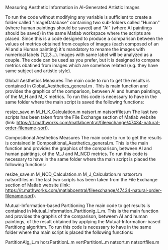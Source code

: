 
Measuring Aesthetic Information in AI-Generated Artistic Images

To run the code without modifying any variable is sufficient to create a folder called "ImageDatabase" containing two sub-folders called "Human" (where human paintings should be saved) and "AI" (where AI paintings should be saved) in the same Matlab workspace where the scripts are placed. Since this is a code designed to produce a comparison between the values of metrics obtained from couples of images (each composed of an AI and a Human painting) it's mandatory to rename the images with numerical labels (1,2,3...). Images with same label will be analyzed as a couple. The code can be used as you prefer, but it is designed to compare metrics obatined from images which are somehow related (e.g. they have same subject and artistic style).

Global Aesthetics Measures
The main code to run to get the results is contained in Global_Aesthetics_general.m . This is main function and provides the graphics of the comparison, between AI and human paintings, of the M_H and M_K metrics. To run this code is necessary to have in the same folder where the main script is saved the following functions:

resize_save.m
M_H_K_Calculation.m
natsort.m
natsortfiles.m
The last two scripts has been taken from the File Exchange section of Matlab website (link: https://it.mathworks.com/matlabcentral/fileexchange/47434-natural-order-filename-sort).

Compositional Aesthetics Measures
The main code to run to get the results is contained in Compositional_Aesthetics_general.m. This is the main function and provides the graphics of the comparison, between AI and human paintings, of the M_J and M_NCD metrics. To run this code is necessary to have in the same folder where tha main script is placed the following functions:

resize_save.m
M_NCD_Calculation.m
M_J_Calculation.m
natsort.m
natsortfiles.m
The last two scripts has been taken from the File Exchange section of Matlab website (link: https://it.mathworks.com/matlabcentral/fileexchange/47434-natural-order-filename-sort).

Mutual-Information-based Partitioning
The main code to get results is contained in Mutual_Information_Partitionig_L.m. This is the main function and provides the graphis of the comparison, betweem AI and human paintings, of the result obtained by applying the Mutual-Information-based Partitiong algorithm. To run this code is necessary to have in the same folder where tha main script is placed the following functions:

PartitionAlg_L.m
horzPartitionL.m
vertPartitionL.m
natsort.m
natsortfiles.m
